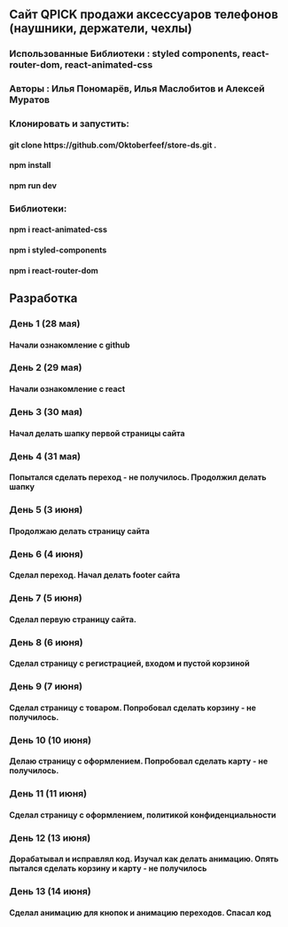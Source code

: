<h2>Сайт QPICK продажи аксессуаров телефонов (наушники, держатели, чехлы)</h2>

<h3>Использованные Библиотеки : styled components, react-router-dom, react-animated-css</h3>

<h3>Авторы : Илья Пономарёв, Илья Маслобитов и Алексей Муратов</h3>

<h3>Клонировать и запустить:</h3>

<h4>git clone https://github.com/Oktoberfeef/store-ds.git .</h4>

<h4>npm install</h4>

<h4>npm run dev</h4>

<h3>Библиотеки:</h3>

<h4>npm i react-animated-css</h4>

<h4>npm i styled-components</h4>

<h4>npm i react-router-dom</h4>

<h2>Разработка</h3>

<h3>День 1 (28 мая)</h3>
<h4>Начали ознакомление с github</h4>

<h3>День 2 (29 мая)</h3>
<h4>Начали ознакомление с react</h4>

<h3>День 3 (30 мая)</h3>
<h4>Начал делать шапку первой страницы сайта</h4>

<h3>День 4 (31 мая)</h3>
<h4>Попытался сделать переход - не получилось. Продолжил делать шапку</h4>

<h3>День 5 (3 июня)</h3>
<h4>Продолжаю делать страницу сайта</h4>

<h3>День 6 (4 июня)</h3>
<h4>Сделал переход. Начал делать footer сайта</h4>

<h3>День 7 (5 июня)</h3>
<h4>Сделал первую страницу сайта.</h4>

<h3>День 8 (6 июня)</h3>
<h4>Сделал страницу с регистрацией, входом и пустой корзиной</h4>

<h3>День 9 (7 июня)</h3>
<h4>Сделал страницу с товаром. Попробовал сделать корзину - не получилось.</h4>

<h3>День 10 (10 июня)</h3>
<h4>Делаю страницу с оформлением. Попробовал сделать карту - не получилось.</h4>

<h3>День 11 (11 июня)</h3>
<h4>Сделал страницу с оформлением, политикой конфиденциальности</h4>

<h3>День 12 (13 июня)</h3>
<h4>Дорабатывал и исправлял код. Изучал как делать анимацию. Опять пытался сделать корзину и карту - не получилось</h4>

<h3>День 13 (14 июня)</h3>
<h4>Сделал анимацию для кнопок и анимацию переходов. Спасал код</h4>
